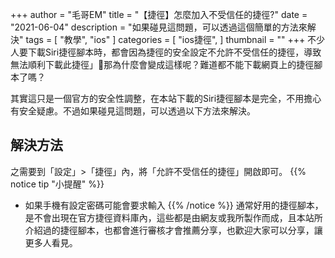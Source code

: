 +++
author = "毛哥EM"
title = "【捷徑】怎麼加入不受信任的捷徑?"
date = "2021-06-04"
description = "如果碰見這問題，可以透過這個簡單的方法來解決"
tags = [
    "教學",
    "ios"
]
categories = [
    "ios捷徑",
]
thumbnail = ""
+++
不少人要下載Siri捷徑腳本時，都會因為捷徑的安全設定不允許不受信任的捷徑，導致無法順利下載此捷徑」那為什麼會變成這樣呢？難道都不能下載網頁上的捷徑腳本了嗎？

<!--more-->

其實這只是一個官方的安全性調整，在本站下載的Siri捷徑腳本是完全，不用擔心有安全疑慮。不過如果碰見這問題，可以透過以下方法來解決。
## 解決方法
之需要到「設定」>「捷徑」內，將「允許不受信任的捷徑」開啟即可。
{{% notice tip "小提醒" %}}
* 如果手機有設定密碼可能會要求輸入
{{% /notice %}}
通常好用的捷徑腳本，是不會出現在官方捷徑資料庫內，這些都是由網友或我所製作而成，且本站所介紹過的捷徑腳本，也都會進行審核才會推薦分享，也歡迎大家可以分享，讓更多人看見。
